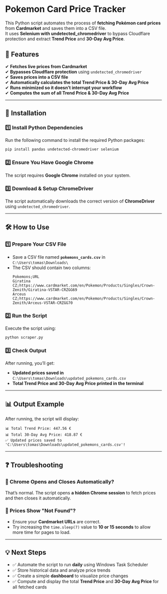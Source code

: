 # Pokemon Card Price Tracker

This Python script automates the process of **fetching Pokémon card prices** from **Cardmarket** and saves them into a CSV file.  
It uses **Selenium with undetected_chromedriver** to bypass Cloudflare protection and extract **Trend Price** and **30-Day Avg Price**.

## 🚀 Features
✔ **Fetches live prices from Cardmarket**  
✔ **Bypasses Cloudflare protection** using `undetected_chromedriver`  
✔ **Saves prices into a CSV file**  
✔ **Automatically calculates the total Trend Price & 30-Day Avg Price**  
✔ **Runs minimized so it doesn’t interrupt your workflow**  
✔ **Computes the sum of all Trend Price & 30-Day Avg Price**  

---

## 📌 **Installation**
### 1️⃣ Install Python Dependencies
Run the following command to install the required Python packages:
```sh
pip install pandas undetected-chromedriver selenium
```

### 2️⃣ Ensure You Have **Google Chrome**
The script requires **Google Chrome** installed on your system.

### 3️⃣ Download & Setup ChromeDriver
The script automatically downloads the correct version of **ChromeDriver** using `undetected_chromedriver`.

---

## 🛠 **How to Use**
### 1️⃣ **Prepare Your CSV File**
- Save a CSV file named **`pokemons_cards.csv`** in `C:\Users\tomas\Downloads\`
- The CSV should contain two columns:
  ```csv
  Pokemons;URL
  Giratina CZ;https://www.cardmarket.com/en/Pokemon/Products/Singles/Crown-Zenith/Giratina-VSTAR-CRZGG69
  Arceus CZ;https://www.cardmarket.com/en/Pokemon/Products/Singles/Crown-Zenith/Arceus-VSTAR-CRZGG70
  ```

### 2️⃣ **Run the Script**
Execute the script using:
```sh
python scraper.py
```

### 3️⃣ **Check Output**
After running, you’ll get:
- **Updated prices saved in** `C:\Users\tomas\Downloads\updated_pokemons_cards.csv`
- **Total Trend Price and 30-Day Avg Price printed in the terminal**

---

## 📊 **Output Example**
After running, the script will display:

```
📊 Total Trend Price: 447.56 €
📊 Total 30-Day Avg Price: 418.87 €
✅ Updated prices saved to 'C:\Users\tomas\Downloads\updated_pokemons_cards.csv'!
```

---

## ❓ Troubleshooting
### 🔹 Chrome Opens and Closes Automatically?
That’s normal. The script opens **a hidden Chrome session** to fetch prices and then closes it automatically.

### 🔹 Prices Show "Not Found"?
- Ensure your **Cardmarket URLs** are correct.
- Try increasing the `time.sleep(7)` value to **10 or 15 seconds** to allow more time for pages to load.

---

## 💡 **Next Steps**
- ✅ Automate the script to run **daily** using Windows Task Scheduler
- ✅ Store historical data and analyze price trends
- ✅ Create a simple **dashboard** to visualize price changes
- ✅ Compute and display the total **Trend Price** and **30-Day Avg Price** for all fetched cards


